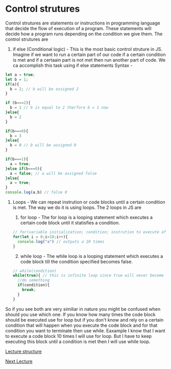 # Control strutures
Control strutures are statements or instructions in programming language that decide the flow of execution of a program. These statements will decide how a program runs depending on the condition we give them. The control strutures are 
1) if else (Conditional logic) - This is the most basic control struture in JS. Imagine if we want to run a certain part of our code if a certain condition is met and if a certaain part is not met then run another part of code. We ca accomplish this task using if else statements
Syntax - 
```javascript
let a = true;
let b = 1;
if(a){
  b = 2; // b will be assigned 2
}

if (b===2){
  b = 1 // b is equal to 2 therfore b = 1 now
}else{
  b = 2
}

if(b===0){
  b = 3
}else{
  b = 0 // b will be assigned 0
}

if(b===1){
  a = true;
}else if(b===0){
  a = false; // a will be assigned false
}else{
  a = true;
}
console.log(a,b) // false 0
```
1) Loops  - We can repeat instrution or code blocks until a certain condition is met. The way we do it is using loops. The 2 loops in JS are
    1) for loop - The for loop is a looping statement which executes a certain code block until it statisfies a condition.

    ```javascript
    // for(variable initialization; condition; instrution to execute after each iteration)
    for(let i = 0;i<10;i++){
      console.log("a") // outputs a 10 times
    }
    ```
    2) while loop - The while loop is a looping statement which executes a code block till the condition specified becomes false.
   
     ```javascript
     // while(condition)
     while(true){ // this is infinite loop since true will never become false to break out we use break statement
       //do something
       if(condition){
         break;
       }
     }
     ```
  So if you see both are very similiar in nature you might be confused when should you use which one. If you know how many times the code block should be executed use for loop but if you don't know and rely on a certain condition that will happen when you execute the code block and for that condition you want to terminate then use while. Eaxample I know that I want to execute a code block 10 times I will use for loop. But I have to keep executing this block until a condition is met then I will use while loop.


[Lecture structure](../Struture.md)

[Next Lecture](../ES6/info.md)
